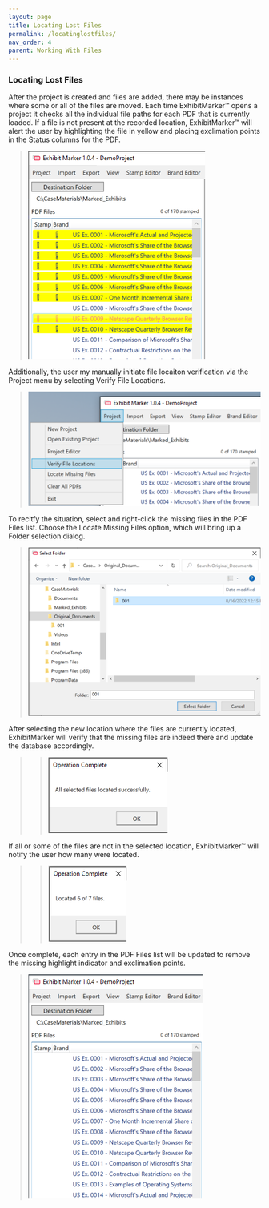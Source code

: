 ```yaml
---
layout: page
title: Locating Lost Files
permalink: /locatinglostfiles/
nav_order: 4
parent: Working With Files
---
```


### Locating Lost Files

After the project is created and files are added, there may be instances where some or all of the files are moved.  Each time ExhibitMarker&trade; opens a project it checks all the individual file paths for each PDF that is currently loaded.  If a file is not present at the recorded location, ExhibitMarker&trade; will alert the user by highlighting the file in yellow and placing exclimation points in the Status columns for the PDF.

> ![Screen Grab - Missing Exhibits](working_with_files_assets/working_with_files_locatinglost_01_lostpdfs.png)

Additionally, the user my manually initiate file locaiton verification via the Project menu by selecting Verify File Locations.

> ![Screen Grab - Missing Exhibits](working_with_files_assets/working_with_files_locatinglost_06_projectmenuverifylocations.png)

To recitfy the situation, select and right-click the missing files in the PDF Files list.  Choose the Locate Missing Files option, which will bring up a Folder selection dialog.

> ![Screen Grab - Locate Missing Files Folder Dialog](working_with_files_assets/working_with_files_locatinglost_03_selectnewlocationfolder.png)

After selecting the new location where the files are currently located, ExhibitMarker will verify that the missing files are indeed there and update the database accordingly.

> > ![Screen Grab - All Files Located](working_with_files_assets/working_with_files_locatinglost_04_allfileslocatedmessage.png)

If all or some of the files are not in the selected location, ExhibitMarker&trade; will notify the user how many were located.

> > ![Screen Grab - All Files Located](working_with_files_assets/working_with_files_locatinglost_05_somefileslocated.png)

Once complete, each entry in the PDF Files list will be updated to remove the missing highlight indicator and exclimation points.

> ![Screen Grab - All Files Located](working_with_files_assets/working_with_files_locatinglost_07_foundpdfs.png)
